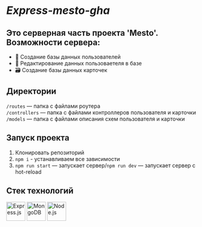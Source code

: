 # _Express-mesto-gha_ 

## Это серверная часть проекта 'Mesto'. Возможности сервера:

* 💽 Создание базы данных пользователей
* 📝 Редактирование данных пользоваетеля в базе
* 🗃 Создание базы данных карточек


## Директории

`/routes` — папка с файлами роутера  
`/controllers` — папка с файлами контроллеров пользователя и карточки   
`/models` — папка с файлами описания схем пользователя и карточки  
  

## Запуск проекта
 1. Клонировать репозиторий
 2. `npm i` - устанавливаем все зависимости  
 3. `npm run start` — запускает сервер/`npm run dev` — запускает сервер с hot-reload


## Стек технологий ##
<div display = 'flex' flex-wrap = 'wrap'>
<img src="https://cdn.jsdelivr.net/gh/devicons/devicon/icons/express/express-original-wordmark.svg" alt = 'Express.js' width = '50' height = '50'/>
<img src="https://cdn.jsdelivr.net/gh/devicons/devicon/icons/mongodb/mongodb-original-wordmark.svg" alt = 'MongoDB' width = '50' height = '50'/>
<img src="https://cdn.jsdelivr.net/gh/devicons/devicon/icons/nodejs/nodejs-original-wordmark.svg" alt = 'Node.js' width = '50' height = '50'/>
</div>          
